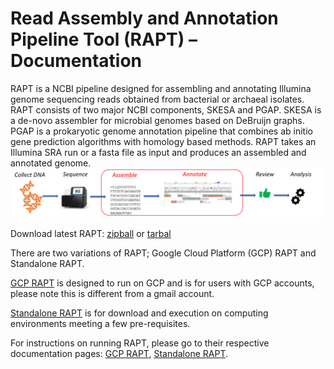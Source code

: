 # Read Assembly and Annotation Pipeline Tool (RAPT) – Documentation
RAPT is a NCBI pipeline designed for assembling and annotating Illumina genome sequencing reads obtained from bacterial or archaeal isolates. RAPT consists of two major NCBI components, SKESA and PGAP. SKESA is a de-novo assembler for microbial genomes based on DeBruijn graphs. PGAP is a prokaryotic genome annotation pipeline that combines ab initio gene prediction algorithms with homology based methods. RAPT takes an Illumina SRA run or a fasta file as input and produces an assembled and annotated genome. 
![RAPT](wiki/Images/RAPT_context2.png)

Download latest RAPT: [zipball](https://github.com/ncbi/rapt/releases/download/v0.2.0/rapt-v0.2.0.zip) or [tarbal](https://github.com/ncbi/rapt/releases/download/v0.2.0/rapt-v0.2.0.tar.gz)

There are two variations of RAPT;  Google Cloud Platform (GCP) RAPT and Standalone RAPT.

[GCP RAPT](GCP%20RAPT.md) is designed to run on GCP and is for users with GCP accounts, please note this is different from a gmail account.

[Standalone RAPT](Standalone%20RAPT.md) is for download and execution on computing environments meeting a few pre-requisites.

For instructions on running RAPT, please go to their respective documentation pages: [GCP RAPT](GCP%20RAPT.md), [Standalone RAPT](Standalone%20RAPT.md).  
